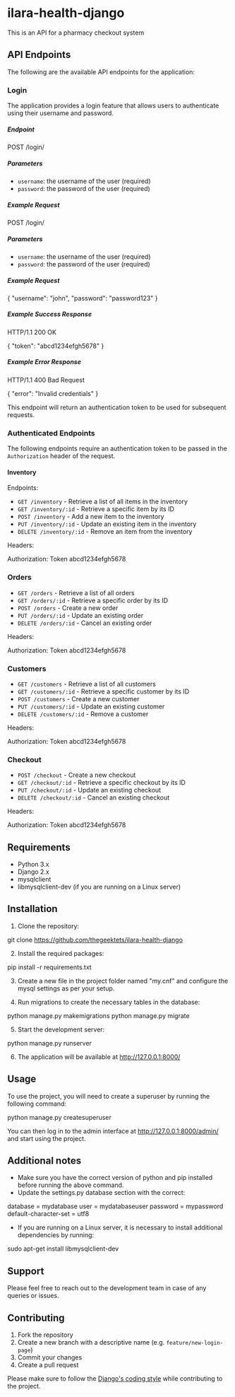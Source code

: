 # ilara-health-django

This is an API for a pharmacy checkout system

## API Endpoints

The following are the available API endpoints for the application:
### Login

The application provides a login feature that allows users to authenticate using their username and password.

##### Endpoint

POST /login/

##### Parameters
- `username`: the username of the user (required)
- `password`: the password of the user (required)

##### Example Request

POST /login/

##### Parameters
- `username`: the username of the user (required)
- `password`: the password of the user (required)

##### Example Request

{
"username": "john",
"password": "password123"
}
##### Example Success Response

HTTP/1.1 200 OK

{
"token": "abcd1234efgh5678"
}

##### Example Error Response

HTTP/1.1 400 Bad Request

{
"error": "Invalid credentials"
}

This endpoint will return an authentication token to be used for subsequent requests.

### Authenticated Endpoints

The following endpoints require an authentication token to be passed in the `Authorization` header of the request.

#### Inventory
Endpoints:
- `GET /inventory` - Retrieve a list of all items in the inventory
- `GET /inventory/:id` - Retrieve a specific item by its ID
- `POST /inventory` - Add a new item to the inventory
- `PUT /inventory/:id` - Update an existing item in the inventory
- `DELETE /inventory/:id` - Remove an item from the inventory

Headers:

Authorization: Token abcd1234efgh5678

### Orders
- `GET /orders` - Retrieve a list of all orders
- `GET /orders/:id` - Retrieve a specific order by its ID
- `POST /orders` - Create a new order
- `PUT /orders/:id` - Update an existing order
- `DELETE /orders/:id` - Cancel an existing order

Headers:

Authorization: Token abcd1234efgh5678

### Customers
- `GET /customers` - Retrieve a list of all customers
- `GET /customers/:id` - Retrieve a specific customer by its ID
- `POST /customers` - Create a new customer
- `PUT /customers/:id` - Update an existing customer
- `DELETE /customers/:id` - Remove a customer

Headers:

Authorization: Token abcd1234efgh5678

### Checkout
- `POST /checkout` - Create a new checkout
- `GET /checkout/:id` - Retrieve a specific checkout by its ID
- `PUT /checkout/:id` - Update an existing checkout
- `DELETE /checkout/:id` - Cancel an existing checkout

Headers:

Authorization: Token abcd1234efgh5678




## Requirements
- Python 3.x
- Django 2.x
- mysqlclient
- libmysqlclient-dev (if you are running on a Linux server)

## Installation

1. Clone the repository:

git clone https://github.com/thegeektets/ilara-health-django


2. Install the required packages:

pip install -r requirements.txt


3. Create a new file in the project folder named "my.cnf" and configure the mysql settings as per your setup.

4. Run migrations to create the necessary tables in the database:

python manage.py makemigrations
python manage.py migrate


5. Start the development server:

python manage.py runserver


6. The application will be available at http://127.0.0.1:8000/

## Usage

To use the project, you will need to create a superuser by running the following command:

python manage.py createsuperuser


You can then log in to the admin interface at http://127.0.0.1:8000/admin/ and start using the project.

## Additional notes

- Make sure you have the correct version of python and pip installed before running the above command.
- Update the settings.py database section with the correct:

database = mydatabase
user = mydatabaseuser
password = mypassword
default-character-set = utf8


- If you are running on a Linux server, it is necessary to install additional dependencies by running:

sudo apt-get install libmysqlclient-dev



## Support

Please feel free to reach out to the development team in case of any queries or issues.

## Contributing

1. Fork the repository
2. Create a new branch with a descriptive name (e.g. `feature/new-login-page`)
3. Commit your changes
4. Create a pull request

Please make sure to follow the [Django's coding style](https://docs.djangoproject.com/en/3.2/internals/contributing/writing-code/coding-style/) while contributing to the project.




